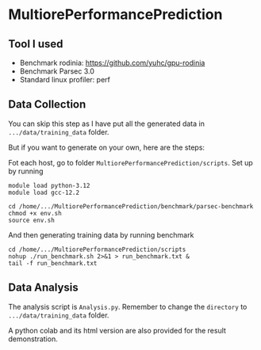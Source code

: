 # MultiorePerformancePrediction

## Tool I used
- Benchmark rodinia: https://github.com/yuhc/gpu-rodinia
- Benchmark Parsec 3.0
- Standard linux profiler: perf

## Data Collection
You can skip this step as I have put all the generated data in `.../data/training_data` folder.

But if you want to generate on your own, here are the steps:

Fot each host, go to folder `MultiorePerformancePrediction/scripts`. Set up by running
```
module load python-3.12
module load gcc-12.2

cd /home/.../MultiorePerformancePrediction/benchmark/parsec-benchmark
chmod +x env.sh
source env.sh
```

And then generating training data by running benchmark
```
cd /home/.../MultiorePerformancePrediction/scripts
nohup ./run_benchmark.sh 2>&1 > run_benchmark.txt &
tail -f run_benchmark.txt
```

## Data Analysis
The analysis script is `Analysis.py`. Remember to change the `directory` to `.../data/training_data` folder.

A python colab and its html version are also provided for the result demonstration.
